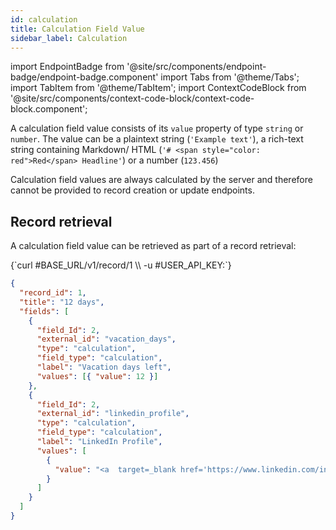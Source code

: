 ```yaml
---
id: calculation
title: Calculation Field Value
sidebar_label: Calculation
---
```


import EndpointBadge from '@site/src/components/endpoint-badge/endpoint-badge.component'
import Tabs from '@theme/Tabs';
import TabItem from '@theme/TabItem';
import ContextCodeBlock from '@site/src/components/context-code-block/context-code-block.component';

A calculation field value consists of its `value` property of type `string` or `number`. The value can be a plaintext string (`'Example text'`), a rich-text string containing Markdown/ HTML (`'# <span style="color: red">Red</span> Headline'`) or a number (`123.456`)

Calculation field values are always calculated by the server and therefore cannot be provided to record creation or update endpoints.

## Record retrieval

<EndpointBadge method="GET" url="https://api.tapeapp.com/v1/record/{record_id}" />

A calculation field value can be retrieved as part of a record retrieval:

<ContextCodeBlock language="shell" title='➡️      Request'>
{`curl #BASE_URL/v1/record/1 \\
  -u #USER_API_KEY:`}
</ContextCodeBlock>

```json title='⬅️      Response'
{
  "record_id": 1,
  "title": "12 days",
  "fields": [
    {
      "field_Id": 2,
      "external_id": "vacation_days",
      "type": "calculation",
      "field_type": "calculation",
      "label": "Vacation days left",
      "values": [{ "value": 12 }]
    },
    {
      "field_Id": 2,
      "external_id": "linkedin_profile",
      "type": "calculation",
      "field_type": "calculation",
      "label": "LinkedIn Profile",
      "values": [
        {
          "value": "<a  target=_blank href='https://www.linkedin.com/in/adam-smith/'>"
        }
      ]
    }
  ]
}
```
